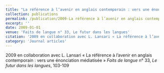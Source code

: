 ```yaml
---
title: "La référence à l’avenir en anglais contemporain : vers une énonciation médiatisée"
collection: publications
permalink: /publication/2009-La référence à l’avenir en anglais contemporain  vers une énonciation médiatisée
excerpt: ''
date: 2009-01-01
venue: 'Faits de langue n° 33, Le futur dans les langues'
citation: '2009 en collaboration avec L. Lansari « La référence à l’avenir en anglais contemporain : vers une énonciation médiatisée » <i>Faits de langue</i> n° 33, <i>Le futur dans les langues</i>, 103-109'
category: 'Journal articles'
---
```

2009 en collaboration avec L. Lansari « La référence à l’avenir en anglais contemporain : vers une énonciation médiatisée » <i>Faits de langue</i> n° 33, <i>Le futur dans les langues</i>, 103-109